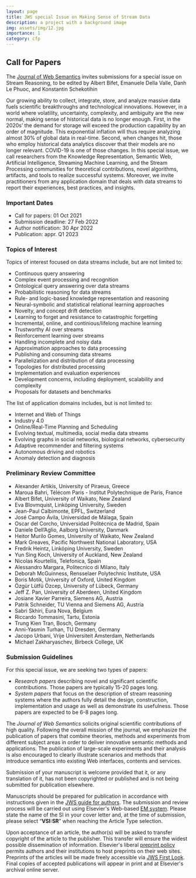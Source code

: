 ```yaml
---
layout: page
title: JWS special Issue on Making Sense of Stream Data
description: a project with a background image
img: assets/img/12.jpg
importance: 1
category: cfp
---
```


## Call for Papers

The [Journal of Web Semantics](https://www.journals.elsevier.com/journal-of-web-semantics/) invites submissions for a special issue on Stream Reasoning, to be edited by Albert Bifet, Emanuele Della Valle, Danh Le Phuoc, and Konstantin Schekotihin

Our growing ability to collect, integrate, store, and analyze massive data fuels scientific breakthroughs and technological innovations. However, in a world where volatility, uncertainty, complexity, and ambiguity are the new normal, making sense of historical data is no longer enough. First, in the 2020s’ the demand for storage will exceed the production capability by an order of magnitude. This exponential inflation will thus require analyzing almost 30% of global data in real-time. Second, when changes hit, those who employ historical data analytics discover that their models are no longer relevant. COVID-19 is one of those changes. In this special issue, we call researchers from the Knowledge Representation, Semantic Web, Artificial Intelligence, Streaming Machine Learning, and the Stream Processing communities for theoretical contributions, novel algorithms, artifacts, and tools to realize successful systems. Moreover, we invite practitioners from any application domain that deals with data streams to report their experiences, best practices, and insights.

### Important Dates

- Call for papers:              01 Oct 2021
- Submission deadline:    27 Feb 2022
- Author notification:       30 Apr 2022
- Publication:                    appr. Q1 2023

### Topics of Interest

Topics of interest focused on data streams include, but are not limited to:

- Continuous query answering
- Complex event processing and recognition
- Ontological query answering over data streams
- Probabilistic reasoning for data streams
- Rule- and logic-based knowledge representation and reasoning
- Neural-symbolic and statistical relational learning approaches
- Novelty, and concept drift detection
- Learning to forget and resistance to catastrophic forgetting
- Incremental, online, and continious/lifelong machine learning
- Trustworthy AI over streams
- Reinforcement learning over streams
- Handling incomplete and noisy data
- Approximation approaches to data processing
- Publishing and consuming data streams
- Parallelization and distribution of data processing
- Topologies for distributed processing
- Implementation and evaluation experiences
- Development concerns, including deployment, scalability and complexity
- Proposals for datasets and benchmarks

The list of application domains includes, but is not limited to:

- Internet and Web of Things
- Industry 4.0
- Online/Real-Time Planning and Scheduling
- Evolving textual, multimedia, social media data streams
- Evolving graphs in social networks, biological networks, cybersecurity
- Adaptive recommender and filtering systems
- Autonomous driving and robotics
- Anomaly detection and diagnosis

### Preliminary Review Committee

- Alexander Artikis, University of Piraeus, Greece
- Maroua  Bahri, Télécom Paris - Institut Polytechnique de Paris, France
- Albert Bifet, University of Waikato, New Zealand
- Eva Blovmquist, Linköping University, Sweden
- Jean-Paul Calbimonte, EPFL, Switzerland
- José Campo Ávila, Universidad de Málaga, Spain
- Oscar del Corcho, Universidad Politécnica de Madrid, Spain
- Daniele Dell’Aglio, Aalborg University, Danmark
- Heitor Murilo Gomes, University of Waikato, New Zealand
- Mark Greaves, Pacific Northwest National Laboratory, USA
- Fredrik Heintz, Linköping University, Sweden
- Yun Sing Koch, University of Auckland, New Zealand
- Nicolas Kourtellis, Telefonica, Spain
- Alessandro Margara, Politecnico di Milano, Italy
- Deborah McGuinness, Rensselaer Polytechnic Institute, USA
- Boris Motik, University of Oxford, United Kingdom
- Özgür Lütfü Özcep, University of Lübeck, Germany
- Jeff Z. Pan, University of Aberdeen, United Kingdom
- Josiane Xavier Parreira, Siemens AG, Austria
- Patrik Schneider, TU Vienna and Siemens AG, Austria
- Sabri Skhiri, Eura Nova, Belgium
- Riccardo Tommasini, Tartu, Estonia
- Trung Kien Tran, Bosch, Germany
- Anni-Yasmin Turhan, TU Dresden, Germany
- Jacopo Urbani, Vrije Universiteit Amsterdam, Netherlands
- Michael Zakharyaschev, Birbeck College, UK

### Submission Guidelines

For this special issue, we are seeking two types of papers:

- _Research papers_ describing novel and significant scientific contributions. Those papers are typically 15-20 pages long.
- _System papers_ that focus on the description of stream reasoning systems where the authors fully detail the design, construction, implementation and usage as well as demonstrate its usefulness. Those papers are expected to be 6-8 pages long. 

The _Journal of Web Semantics_ solicits original scientific contributions of high quality. Following the overall mission of the journal, we emphasize the publication of papers that combine theories, methods and experiments from different subject areas in order to deliver innovative semantic methods and applications. The publication of large-scale experiments and their analysis is also encouraged to clearly illustrate scenarios and methods that introduce semantics into existing Web interfaces, contents and services.

Submission of your manuscript is welcome provided that it, or any translation of it, has not been copyrighted or published and is not being submitted for publication elsewhere.

Manuscripts should be prepared for publication in accordance with instructions given in the [JWS guide for authors](http://www.elsevier.com/journals/journal-of-web-semantics/1570-8268/guide-for-authors). The submission and review process will be carried out using Elsevier's Web-based [EM system](https://www.editorialmanager.com/JOWS/default.aspx). Please state the name of the SI in your cover letter and, at the time of submission, please select “**VSI:SR**” when reaching the Article Type selection.

Upon acceptance of an article, the author(s) will be asked to transfer copyright of the article to the publisher. This transfer will ensure the widest possible dissemination of information. Elsevier's liberal [preprint policy](https://www.elsevier.com/authors/journal-authors/submit-your-paper/sharing-and-promoting-your-article) permits authors and their institutions to host preprints on their web sites. Preprints of the articles will be made freely accessible via [JWS First Look](https://papers.ssrn.com/sol3/JELJOUR_Results.cfm?form_name=journalbrowse&journal_id=3169691). Final copies of accepted publications will appear in print and at Elsevier's archival online server.
